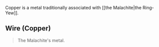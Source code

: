 Copper is a metal traditionally associated with [[the Malachite|the Ring-Yew]].
## Wire (Copper)
> The Malachite's metal.
